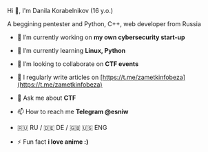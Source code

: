 Hi 👋, I'm Danila Korabelnikov (16 y.o.)

 A beggining pentester and Python, C++, web developer from Russia

- 🔭 I’m currently working on **my own cybersecurity start-up**

- 🌱 I’m currently learning **Linux, Python**

- 👯 I’m looking to collaborate on **CTF events**

- 📝 I regularly write articles on [https://t.me/zametkinfobeza](https://t.me/zametkinfobeza)

- 💬 Ask me about **CTF**

- 📫 How to reach me **Telegram @esniw**

- 🇷🇺 RU / 🇩🇪 DE / 🇬🇧 🇺🇸 ENG

- ⚡ Fun fact **i love anime :)**



